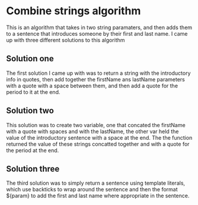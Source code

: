 # Combine strings algorithm
   This is an algorithm that takes in two string paramaters, and then adds them to a sentence that introduces someone by
   their first and last name. I came up with three different solutions to this algorithm
    
## Solution one
   The first solution I came up with was to return a string with the introductory info in quotes, then add together the
   firstName ans lastName parameters  with a quote with a space between them, and then add a quote for the period to it
   at the end.
    
## Solution two
   This solution was to create two variable, one that concated the firstName with a quote with spaces and with the lastName,
   the other var held the value of the introductory sentence with a space at the end. The the function returned the value
   of these strings concatted together and with a quote for the period at the end.
    
## Solution three
   The third solution was to simply return a sentence using template literals, which use backticks to wrap around the
   sentence and then the format ${param} to add the first and last name where appropriate in the sentence. 

